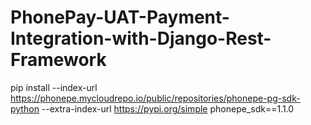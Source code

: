 # PhonePay-UAT-Payment-Integration-with-Django-Rest-Framework

pip install --index-url https://phonepe.mycloudrepo.io/public/repositories/phonepe-pg-sdk-python --extra-index-url https://pypi.org/simple phonepe_sdk==1.1.0
